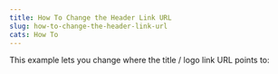 ```yaml
---
title: How To Change the Header Link URL
slug: how-to-change-the-header-link-url
cats: How To
---
```


 This example lets you change where the title / logo link URL points to:

<script src="https://gist.github.com/clifgriffin/677684faaff3aa4c3fd71bc5edf4e862.js" type="text/javascript"></script>